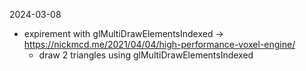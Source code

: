 2024-03-08
- expirement with glMultiDrawElementsIndexed -> https://nickmcd.me/2021/04/04/high-performance-voxel-engine/
    - draw 2 triangles using glMultiDrawElementsIndexed
